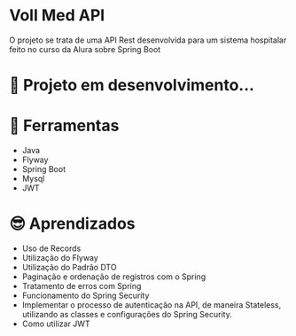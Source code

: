 
# Voll Med API
O projeto se trata de uma API Rest desenvolvida para um sistema hospitalar feito no curso da Alura sobre Spring Boot


🚧 Projeto em desenvolvimento...
=
🔨 Ferramentas
=
- Java
- Flyway
- Spring Boot
- Mysql 
- JWT

😎 	Aprendizados
=
- Uso de Records
- Utilização do Flyway
- Utilização do Padrão DTO
- Paginação e ordenação de registros com o Spring
- Tratamento de erros com Spring
- Funcionamento do Spring Security
- Implementar o processo de autenticação na API, de maneira Stateless, utilizando as classes e configurações do Spring Security.
- Como utilizar JWT

